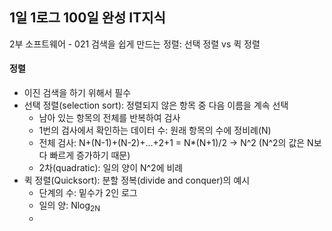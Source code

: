 ## 1일 1로그 100일 완성 IT지식

2부 소프트웨어 - 021 검색을 쉽게 만드는 정렬: 선택 정렬 vs 퀵 정렬

#### 정렬

- 이진 검색을 하기 위해서 필수
- 선택 정렬(selection sort): 정렬되지 않은 항목 중 다음 이름을 계속 선택
  - 남아 있는 항목의 전체를 반복하여 검사
  - 1번의 검사에서 확인하는 데이터 수: 원래 항목의 수에 정비례(N)
  - 전체 검사: N+(N-1)+(N-2)+...+2+1 = N*(N+1)/2 -> N^2 (N^2의 값은 N보다 빠르게 증가하기 때문)
  - 2차(quadratic): 일의 양이 N^2에 비례
- 퀵 정렬(Quicksort): 분할 정복(divide and conquer)의 예시
  - 단계의 수: 밑수가 2인 로그
  - 일의 양: Nlog<sub>2N
  - 
